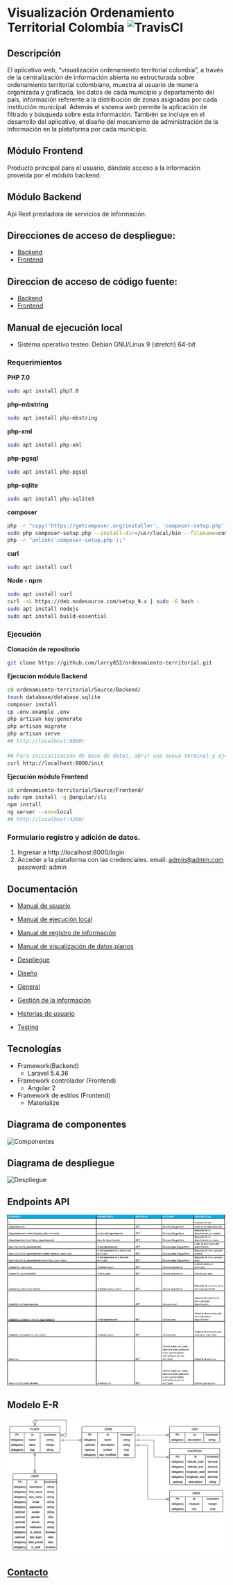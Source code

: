 # Visualización Ordenamiento Territorial Colombia ![TravisCI](https://travis-ci.org/larry852/ordenamiento-territorial.svg?branch=master)

## Descripción
El aplicativo web, “visualización ordenamiento territorial colombia”, a través de la centralización de información abierta no estructurada sobre ordenamiento territorial colombiano, muestra al usuario de manera organizada y graficada, los datos de cada municipio y departamento del país, información referente a la distribución de zonas asignadas por cada institución municipal. Además el sistema web permite la aplicación de filtrado y búsqueda sobre esta información. También se incluye en el desarrollo del aplicativo, el diseño del mecanismo de administración de la información en la plataforma por cada municipio.

## Módulo Frontend
Producto principal para el usuario, dándole acceso a la información proveída por el módulo backend. 

## Módulo Backend
Api Rest prestadora de servicios de información.

## Direcciones de acceso de despliegue:
- [Backend](https://ordenamiento-backend.herokuapp.com)
- [Frontend](https://ordenamiento-frontend.herokuapp.com)

## Direccion de acceso de código fuente:
- [Backend](Source/Backend)
- [Frontend](Source/Frontend)


## Manual de ejecución local

- Sistema operativo testeo: Debian GNU/Linux 9 (stretch) 64-bit

### Requerimientos

**PHP 7.0**
```sh
sudo apt install php7.0
```

**php-mbstring**
```sh
sudo apt install php-mbstring
```

**php-xml**
```sh
sudo apt install php-xml
```

**php-pgsql**
```sh
sudo apt install php-pgsql
```
**php-sqlite**
```sh
sudo apt install php-sqlite3
```

**composer**
```sh
php -r "copy('https://getcomposer.org/installer', 'composer-setup.php');"
sudo php composer-setup.php --install-dir=/usr/local/bin --filename=composer
php -r "unlink('composer-setup.php');"
```

**curl**
```sh
sudo apt install curl
```

**Node - npm**
```sh
sudo apt install curl
curl -sL https://deb.nodesource.com/setup_9.x | sudo -E bash -
sudo apt install nodejs
sudo apt install build-essential
```


### Ejecución

**Clonación de repositorio**
```sh
git clone https://github.com/larry852/ordenamiento-territorial.git
```

**Ejecución módulo Backend**
```sh
cd ordenamiento-territorial/Source/Backend/
touch database/database.sqlite
composer install
cp .env.example .env
php artisan key:generate
php artisan migrate
php artisan serve
## http://localhost:8000/

## Para inicialización de base de datos, abrir una nueva terminal y ejecutar.
curl http://localhost:8000/init
```

**Ejecución módulo Frontend**
```sh
cd ordenamiento-territorial/Source/Frontend/
sudo npm install -g @angular/cli
npm install
ng server --env=local
## http://localhost:4200/
```

### Formulario registro y adición de datos.
1. Ingresar a http://localhost:8000/login
2. Acceder a la plataforma con las credenciales. email: admin@admin.com password: admin


## Documentación
- [Manual de usuario](Documentacion/Manual%20usuario.pdf)
- [Manual de ejecución local](Documentacion/Manual%20ejecucion%20local.pdf)
- [Manual de registro de información](Documentacion/Manual%20de%20registro%20de%20informacion.pdf)
- [Manual de visualización de datos planos](Documentacion/Manual%20de%20visualización%20datos%20de%20las%20distintas%20entidades.pdf)

- [Despliegue](Documentacion/Despliegue)
- [Diseño](Documentacion/Dise%C3%B1o)
- [General](Documentacion/General)
- [Gestión de la información](Documentacion/Gestion%20de%20la%20informacion)
- [Historias de usuario](Documentacion/Historias%20de%20usuario)
- [Testing](Documentacion/Testing)

## Tecnologías
- Framework(Backend)
	- Laravel 5.4.36
- Framework controlador (Frontend)
	- Angular 2
- Framework de estilos (Frontend)
	- Materialize

## Diagrama de componentes
![Componentes](Documentacion/Dise%C3%B1o/Logico/componentes.png?raw=true "Componentes")

## Diagrama de despliegue
![Despliegue](Documentacion/Dise%C3%B1o/Logico/despliegue.png?raw=true "Despliegue")

## Endpoints API
![Endpoints](Source/Backend/Endpoints.PNG?raw=true "Endpoints")

## Modelo E-R
![Modelo E-R](Source/Backend/MER.png?raw=true "Modelo E-R")

## [Contacto](https://ordenamiento-frontend.herokuapp.com/equipo)

